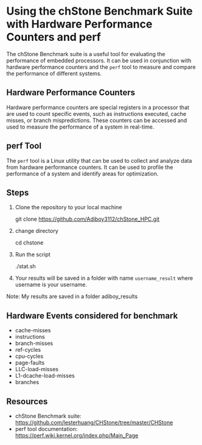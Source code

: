 # Using the chStone Benchmark Suite with Hardware Performance Counters and perf

The chStone Benchmark suite is a useful tool for evaluating the performance of embedded processors. It can be used in conjunction with hardware performance counters and the `perf` tool to measure and compare the performance of different systems.

## Hardware Performance Counters

Hardware performance counters are special registers in a processor that are used to count specific events, such as instructions executed, cache misses, or branch mispredictions. These counters can be accessed and used to measure the performance of a system in real-time.

## perf Tool

The `perf` tool is a Linux utility that can be used to collect and analyze data from hardware performance counters. It can be used to profile the performance of a system and identify areas for optimization.

## Steps


1. Clone the repository to your local machine


   git clone https://github.com/Adiboy3112/chStone_HPC.git


2. change directory

   cd chstone

3. Run the script

   ./stat.sh

4. Your results will be saved in a folder with name `username_result` where username is your username.

Note: My results are saved in a folder adiboy_results

## Hardware Events considered for benchmark

- cache-misses
- instructions 
- branch-misses
- ref-cycles
- cpu-cycles
- page-faults
- LLC-load-misses
- L1-dcache-load-misses
- branches

## Resources

- chStone Benchmark suite: https://github.com/lesterhuang/CHStone/tree/master/CHStone
- perf tool documentation: https://perf.wiki.kernel.org/index.php/Main_Page

